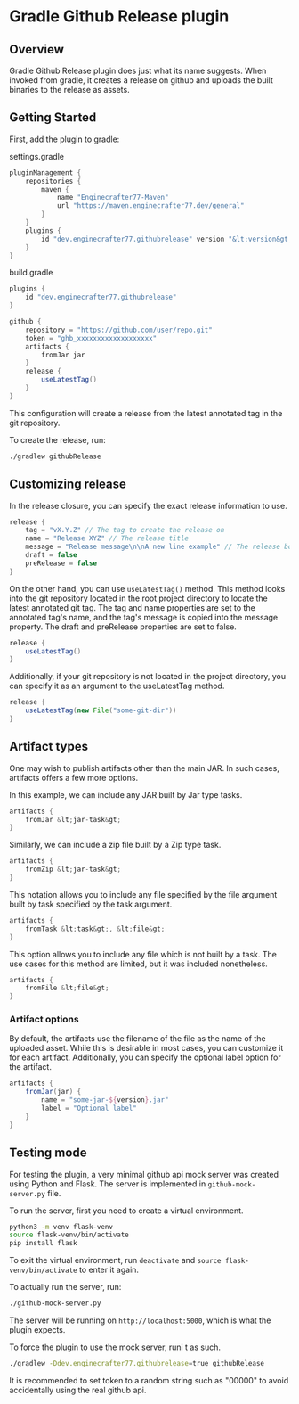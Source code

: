 # Gradle Github Release plugin

## Overview
Gradle Github Release plugin does just what its
name suggests. When invoked from gradle, it creates
a release on github and uploads the built binaries
to the release as assets.

## Getting Started

First, add the plugin to gradle:

settings.gradle
```groovy
pluginManagement {
	repositories {
		maven {
			name "Enginecrafter77-Maven"
			url "https://maven.enginecrafter77.dev/general"
		}
	}
	plugins {
		id "dev.enginecrafter77.githubrelease" version "&lt;version&gt;"
	}
}
```

build.gradle
```groovy
plugins {
	id "dev.enginecrafter77.githubrelease"
}

github {
	repository = "https://github.com/user/repo.git"
	token = "ghb_xxxxxxxxxxxxxxxxxxx"
	artifacts {
		fromJar jar
	}
	release {
		useLatestTag()
	}
}
```

This configuration will create a release from
the latest annotated tag in the git repository.

To create the release, run:
```bash
./gradlew githubRelease
```

## Customizing release
In the release closure, you can specify the exact
release information to use.

```groovy
release {
	tag = "vX.Y.Z" // The tag to create the release on
	name = "Release XYZ" // The release title
	message = "Release message\n\nA new line example" // The release body
	draft = false
	preRelease = false
}
```

On the other hand, you can use `useLatestTag()` method.
This method looks into the git repository located in the root project directory
to locate the latest annotated git tag. The tag and name
properties are set to the annotated tag's name, and the
tag's message is copied into the message property.
The draft and preRelease properties are set to false.
```groovy
release {
	useLatestTag()
}
```

Additionally, if your git repository is not located
in the project directory, you can specify it as an
argument to the useLatestTag method.
```groovy
release {
	useLatestTag(new File("some-git-dir"))
}
```

## Artifact types
One may wish to publish artifacts other than the main JAR.
In such cases, artifacts offers a few more options.

In this example, we can include any JAR built by Jar type tasks.
```groovy
artifacts {
	fromJar &lt;jar-task&gt;
}
```

Similarly, we can include a zip file built by a Zip type task.
```groovy
artifacts {
	fromZip &lt;jar-task&gt;
}
```

This notation allows you to include any file specified
by the file argument built by task specified by the task argument.
```groovy
artifacts {
	fromTask &lt;task&gt;, &lt;file&gt;
}
```

This option allows you to include any file which is not built by a task.
The use cases for this method are limited, but it was included nonetheless.
```groovy
artifacts {
	fromFile &lt;file&gt;
}
```

### Artifact options
By default, the artifacts use the filename of
the file as the name of the uploaded asset. While
this is desirable in most cases, you can customize
it for each artifact. Additionally, you can specify
the optional label option for the artifact.

```groovy
artifacts {
	fromJar(jar) {
		name = "some-jar-${version}.jar"
		label = "Optional label"
	}
}
```

## Testing mode
For testing the plugin, a very minimal github api mock
server was created using Python and Flask. The server
is implemented in `github-mock-server.py` file.

To run the server, first you need to create a virtual environment.
```bash
python3 -m venv flask-venv
source flask-venv/bin/activate
pip install flask
```

To exit the virtual environment, run `deactivate` and `source flask-venv/bin/activate` to enter it again.

To actually run the server, run:
```bash
./github-mock-server.py
```

The server will be running on `http://localhost:5000`, which is what the plugin expects.

To force the plugin to use the mock server, runi t as such.
```bash
./gradlew -Ddev.enginecrafter77.githubrelease=true githubRelease
```

It is recommended to set token to a random string
such as "00000" to avoid accidentally using the real github api.
